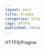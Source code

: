 ```yaml
---
layout: post
title: Pragma
categories: http
tags: HTTP头
published: false
---
```


HTTP头Pragma